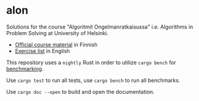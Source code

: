 # alon

Solutions for the course "Algoritmit Ongelmanratkaisussa" i.e. Algorithms in Problem Solving at University of Helsinki.

- [Official course material](https://alon.mooc.fi) in Finnish
- [Exercise list](https://cses.fi/alon/list/) in English

This repository uses a `nightly` Rust in order to utilize `cargo bench` for [benchmarking](https://doc.rust-lang.org/nightly/unstable-book/library-features/test.html).

Use `cargo test` to run all tests, use `cargo bench` to run all benchmarks.

Use `cargo doc --open` to build and open the documentation.
